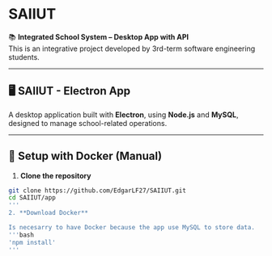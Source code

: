 # SAIIUT

📚 **Integrated School System – Desktop App with API**  
This is an integrative project developed by 3rd-term software engineering students.

---

## 🖥️ SAIIUT - Electron App

A desktop application built with **Electron**, using **Node.js** and **MySQL**, designed to manage school-related operations.

---

## 🚀 Setup with Docker (Manual)  
1. **Clone the repository**

```bash
git clone https://github.com/EdgarLF27/SAIIUT.git
cd SAIIUT/app
'''
2. **Download Docker**

Is necesarry to have Docker because the app use MySQL to store data.
'''bash
'npm install'
'''



